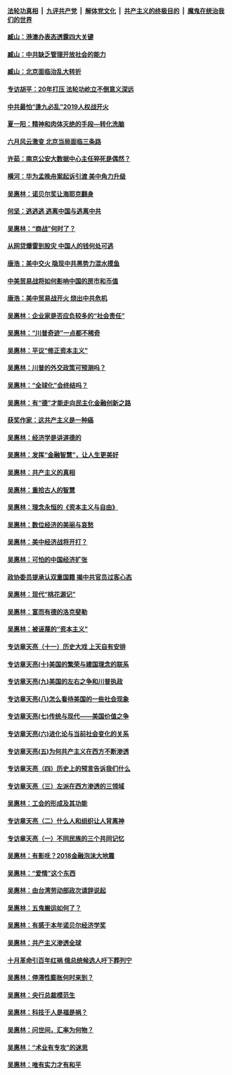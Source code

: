 ####  [法轮功真相](../../../../basic/blob/master/README.md?t=08152232) &nbsp;|&nbsp; [九评共产党](../../../../9ping.md/blob/master/README.md?t=08152232) &nbsp;|&nbsp; [解体党文化](../../../../jtdwh.md/blob/master/README.md?t=08152232)  &nbsp;|&nbsp; [共产主义的终极目的](../../../../gczydzjmd.md/blob/master/README.md?t=08152232) &nbsp;|&nbsp; [魔鬼在统治我们的世界](../../../../mgztzwmdsj.md/blob/master/README.md?t=08152232) 

#### [臧山：港澳办表态透露四大关键](../pages/nsc423/n11421628.md?t=08152232) 

#### [臧山：中共缺乏管理开放社会的能力](../pages/nsc423/n11407457.md?t=08152232) 

#### [臧山：北京面临治乱大转折](../pages/nsc423/n11406895.md?t=08152232) 

#### [专访胡平：20年打压 法轮功屹立不倒意义深远](../pages/nsc423/n11398800.md?t=08152232) 

#### [中共最怕“逢九必乱”2019人权战开火](../pages/nsc423/n11385248.md?t=08152232) 

#### [夏一阳：精神和肉体灭绝的手段—转化洗脑](../pages/nsc423/n11368250.md?t=08152232) 

#### [六月风云激变 北京当局面临三条路](../pages/nsc423/n11313668.md?t=08152232) 

#### [许茹：南京公安大数据中心主任猝死是偶然？](../pages/nsc423/n11064744.md?t=08152232) 

#### [横河：华为孟晚舟案起诉引渡 美中角力升级](../pages/nsc423/n11027230.md?t=08152232) 

#### [吴惠林：诺贝尔奖让海耶克翻身](../pages/nsc423/n10890049.md?t=08152232) 

#### [何坚：逃逃逃 逃离中国与逃离中共](../pages/nsc423/n10592891.md?t=08152232) 

#### [吴惠林：“商战”何时了？](../pages/nsc423/n10573558.md?t=08152232) 

#### [从网贷爆雷到股灾 中国人的钱何处可逃](../pages/nsc423/n10572800.md?t=08152232) 

#### [唐浩：美中交火 隐现中共黑势力混水摸鱼](../pages/nsc423/n10544040.md?t=08152232) 

#### [中美贸易战将如何影响中国的房市和币值](../pages/nsc423/n10543697.md?t=08152232) 

#### [唐浩：美中贸易战开火 烧出中共危机](../pages/nsc423/n10540126.md?t=08152232) 

#### [吴惠林：企业家是否应负较多的“社会责任”](../pages/nsc423/n10535022.md?t=08152232) 

#### [吴惠林：“川普奇迹”一点都不稀奇](../pages/nsc423/n10512808.md?t=08152232) 

#### [吴惠林：平议“修正资本主义”](../pages/nsc423/n10495724.md?t=08152232) 

#### [吴惠林：川普的外交政策可预测吗？](../pages/nsc423/n10462387.md?t=08152232) 

#### [吴惠林：“全球化”会终结吗？](../pages/nsc423/n10452838.md?t=08152232) 

#### [吴惠林：有“德”才能走向民主化金融创新之路](../pages/nsc423/n10432292.md?t=08152232) 

#### [获奖作家：这共产主义是一种癌](../pages/nsc423/n10431541.md?t=08152232) 

#### [吴惠林：经济学是讲道德的](../pages/nsc423/n10398014.md?t=08152232) 

#### [吴惠林：发挥“金融智慧”，让人生更美好](../pages/nsc423/n10375019.md?t=08152232) 

#### [吴惠林：共产主义的真相](../pages/nsc423/n10351394.md?t=08152232) 

#### [吴惠林：重拾古人的智慧](../pages/nsc423/n10337691.md?t=08152232) 

#### [吴惠林：理念永恒的《资本主义与自由》](../pages/nsc423/n10316274.md?t=08152232) 

#### [吴惠林：数位经济的美丽与哀愁](../pages/nsc423/n10292946.md?t=08152232) 

#### [吴惠林：美中经济战将开打？](../pages/nsc423/n10258825.md?t=08152232) 

#### [吴惠林：可怕的中国经济扩张](../pages/nsc423/n10219147.md?t=08152232) 

#### [政协委员提承认双重国籍 揭中共官员过客心态](../pages/nsc423/n10208809.md?t=08152232) 

#### [吴惠林：现代“桃花源记”](../pages/nsc423/n10185234.md?t=08152232) 

#### [吴惠林：富而有德的洛克斐勒](../pages/nsc423/n10142264.md?t=08152232) 

#### [吴惠林：被诬蔑的“资本主义”](../pages/nsc423/n10124816.md?t=08152232) 

#### [专访章天亮（十一）历史大戏 上天自有安排](../pages/nsc423/n10094905.md?t=08152232) 

#### [专访章天亮(十)美国的繁荣与建国理念的联系](../pages/nsc423/n10094899.md?t=08152232) 

#### [专访章天亮(九)美国的左右之争和川普执政](../pages/nsc423/n10094889.md?t=08152232) 

#### [专访章天亮(八)怎么看待美国的一些社会现象](../pages/nsc423/n10094857.md?t=08152232) 

#### [专访章天亮(七)传统与现代——美国价值之争](../pages/nsc423/n10093140.md?t=08152232) 

#### [专访章天亮(六)进化论与当前社会变化的关系](../pages/nsc423/n10092036.md?t=08152232) 

#### [专访章天亮(五)为何共产主义在西方不断渗透](../pages/nsc423/n10083620.md?t=08152232) 

#### [专访章天亮（四）历史上的预言告诉我们什么](../pages/nsc423/n10083606.md?t=08152232) 

#### [专访章天亮（三）左派在西方渗透的三领域](../pages/nsc423/n10081115.md?t=08152232) 

#### [吴惠林：工会的形成及其功能](../pages/nsc423/n10080633.md?t=08152232) 

#### [专访章天亮（二）什么人和组织让人背离神](../pages/nsc423/n10076637.md?t=08152232) 

#### [专访章天亮（一）不同民族的三个共同记忆](../pages/nsc423/n10074188.md?t=08152232) 

#### [吴惠林：有影呒？2018金融泡沫大地震](../pages/nsc423/n10040534.md?t=08152232) 

#### [吴惠林：“爱情”这个东西](../pages/nsc423/n10019423.md?t=08152232) 

#### [吴惠林：由台湾劳动部政次请辞说起](../pages/nsc423/n9979679.md?t=08152232) 

#### [吴惠林：五鬼搬运如何了？](../pages/nsc423/n9925338.md?t=08152232) 

#### [吴惠林：有感于本年诺贝尔经济学奖](../pages/nsc423/n9871883.md?t=08152232) 

#### [吴惠林：共产主义渗透全球](../pages/nsc423/n9812748.md?t=08152232) 

#### [十月革命引百年红祸 俄总统候选人吁下葬列宁](../pages/nsc423/n9810182.md?t=08152232) 

#### [吴惠林：停滞性膨胀何时来到？](../pages/nsc423/n9764136.md?t=08152232) 

#### [吴惠林：央行总裁模范生](../pages/nsc423/n9728134.md?t=08152232) 

#### [吴惠林：科技于人是福是祸？](../pages/nsc423/n9672982.md?t=08152232) 

#### [吴惠林：问世间，汇率为何物？](../pages/nsc423/n9621788.md?t=08152232) 

#### [吴惠林：“术业有专攻”的迷思](../pages/nsc423/n9580363.md?t=08152232) 

#### [吴惠林：唯有实力才有和平](../pages/nsc423/n9529599.md?t=08152232) 

